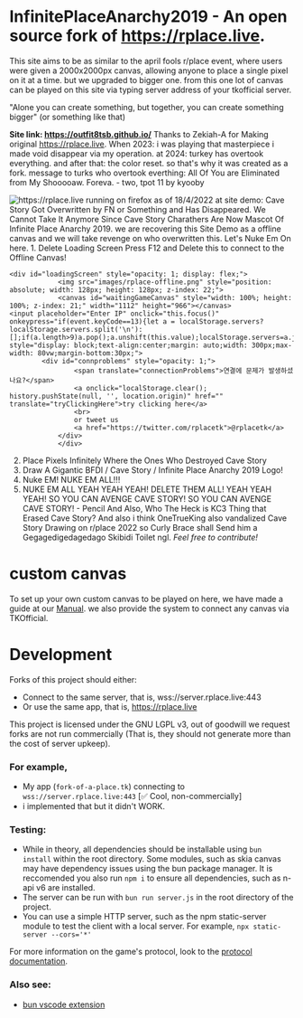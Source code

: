 # InfinitePlaceAnarchy2019 - An open source fork of https://rplace.live.

This site aims to be as similar to the april fools r/place event, where users were given a 2000x2000px canvas, allowing anyone to place a single pixel on it at a time. but we upgraded to bigger one. from this one lot of canvas can be played on this site via typing server address of your tkofficial server.

"Alone you can create something, but together, you can create something bigger" (or something like that)

**Site link: https://outfit8tsb.github.io/**
Thanks to Zekiah-A for Making original https://rplace.live.
When 2023: i was playing that masterpiece i made void disappear via my operation.
at 2024: turkey has overtook everything.
and after that: the color reset.
so that's why it was created as a fork.
message to turks who overtook everthing:
All Of You are Eliminated from My Shooooaw. Foreva. - two, tpot 11 by kyooby
 
![https://rplace.live running on firefox as of 18/4/2022](site_demo.png)
at site demo: Cave Story Got Overwritten by FN or Something and Has Disappeared.
We Cannot Take It Anymore Since Cave Story Charathers Are Now Mascot Of Infinite Place Anarchy 2019.
we are recovering this Site Demo as a offline canvas
and we will take revenge on who overwritten this.
Let's Nuke Em On here.
1.
Delete Loading Screen
Press F12
and Delete this to connect to the Offline Canvas! 
```
<div id="loadingScreen" style="opacity: 1; display: flex;">
            <img src="images/rplace-offline.png" style="position: absolute; width: 128px; height: 128px; z-index: 22;">
            <canvas id="waitingGameCanvas" style="width: 100%; height: 100%; z-index: 21;" width="1112" height="966"></canvas>
<input placeholder="Enter IP" onclick="this.focus()" onkeypress="if(event.keyCode==13){let a = localStorage.servers?localStorage.servers.split('\n'):[];if(a.length>9)a.pop();a.unshift(this.value);localStorage.servers=a.join('\n');wsinit(this.value)}" style="display: block;text-align:center;margin: auto;width: 300px;max-width: 80vw;margin-bottom:30px;">
	    <div id="connproblems" style="opacity: 1;">
                <span translate="connectionProblems">연결에 문제가 발생하셨나요?</span>
                <a onclick="localStorage.clear(); history.pushState(null, '', location.origin)" href="" translate="tryClickingHere">try clicking here</a>
                <br>
                or tweet us
                <a href="https://twitter.com/rplacetk">@rplacetk</a>
            </div>
            </div>
```
2. Place Pixels Infinitely Where the Ones Who Destroyed Cave Story
3. Draw A Gigantic BFDI / Cave Story / Infinite Place Anarchy 2019 Logo!
4. Nuke EM! NUKE EM ALL!!!
5. NUKE EM ALL YEAH YEAH YEAH! DELETE THEM ALL! YEAH YEAH YEAH! SO YOU CAN AVENGE CAVE STORY! SO YOU CAN AVENGE CAVE STORY! - Pencil
And Also, Who The Heck is KC3 Thing that Erased Cave Story? And also i think OneTrueKing also vandalized Cave Story Drawing on r/place 2022 so Curly Brace shall Send him a Gegagedigedagedago Skibidi Toilet ngl.
*Feel free to contribute!*

# custom canvas
To set up your own custom canvas to be played on here, 
we have made a guide at our [Manual](MANUAL.md).
we also provide the system to connect any canvas via TKOfficial.


# Development

Forks of this project should either:
- Connect to the same server, that is, wss://server.rplace.live:443
- Or use the same app, that is, https://rplace.live

This project is licensed under the GNU LGPL v3, out of goodwill we request forks are
not run commercially (That is, they should not generate more than the cost of server upkeep).

### For example,

- My app (`fork-of-a-place.tk`) connecting to `wss://server.rplace.live:443` [✅ Cool, non-commercially]
- i implemented that but it didn't WORK.

### Testing:
 - While in theory, all dependencies should be installable using `bun install` within the root directory. Some
 modules, such as skia canvas may have dependency issues using the bun package manager. It is reccomended you
 also run `npm i` to ensure all dependencies, such as n-api v6 are installed.
 - The server can be run with `bun run server.js` in the root directory of the project.
 - You can use a simple HTTP server, such as the npm static-server module to test the client with a local server. For example, `npx static-server --cors='*'`
 
For more information on the game's protocol, look to the [protocol documentation](PROTOCOL.md).

### Also see:
 - [bun vscode extension](https://marketplace.visualstudio.com/items?itemName=oven.bun-vscode)
